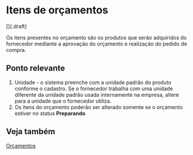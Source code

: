 # Itens de orçamentos

[]{.draft}

Os itens presentes no orçamento são os produtos que serão adquiridos do fornecedor mediante a aprovação do orçamento e realização do pedido de compra.

## Ponto relevante

1. Unidade - o sistema preenche com a unidade padrão do produto conforme o cadastro. Se o fornecedor trabalha com uma unidade diferente da unidade padrão usada internamente na empresa, altere para a unidade que o fornecedor utiliza.
1. Os itens do orçamento poderão ser alterado somente se o orçamento estiver no status **Preparando**

<!-- ![Itens Orçamento](quoteItem.png) TODO Fazer!!!!!! -->

## Veja também

[Orçamentos](quote)